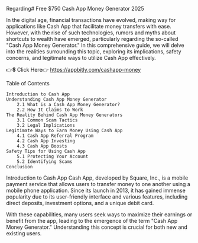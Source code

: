Regarding# Free $750 Cash App Money Generator 2025



In the digital age, financial transactions have evolved, making way for applications like Cash App that facilitate money transfers with ease. However, with the rise of such technologies, rumors and myths about shortcuts to wealth have emerged, particularly regarding the so-called "Cash App Money Generator." In this comprehensive guide, we will delve into the realities surrounding this topic, exploring its implications, safety concerns, and legitimate ways to utilize Cash App effectively.

 

👉💲 Click Here👉 https://appbitly.com/cashapp-money

 
Table of Contents

    Introduction to Cash App
    Understanding Cash App Money Generator
        2.1 What is a Cash App Money Generator?
        2.2 How It Claims to Work
    The Reality Behind Cash App Money Generators
        3.1 Common Scam Tactics
        3.2 Legal Implications
    Legitimate Ways to Earn Money Using Cash App
        4.1 Cash App Referral Program
        4.2 Cash App Investing
        4.3 Cash App Boosts
    Safety Tips for Using Cash App
        5.1 Protecting Your Account
        5.2 Identifying Scams
    Conclusion

Introduction to Cash App
Cash App, developed by Square, Inc., is a mobile payment service that allows users to transfer money to one another using a mobile phone application. Since its launch in 2013, it has gained immense popularity due to its user-friendly interface and various features, including direct deposits, investment options, and a unique debit card.

With these capabilities, many users seek ways to maximize their earnings or benefit from the app, leading to the emergence of the term "Cash App Money Generator." Understanding this concept is crucial for both new and existing users.
